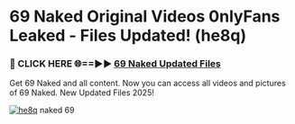 # 69 Naked Original Videos 0nlyFans Leaked - Files Updated! (he8q)

<h3>🔴 CLICK HERE 🌐==►► <a href="https://tinyurl.com/yckcrads" rel="nofollow">69 Naked Updated Files</a></h3>

Get 69 Naked and all content. Now you can access all videos and pictures of 69 Naked. New Updated Files 2025!

[![he8q](https://i.imgur.com/hpKpOFt.gif)](https://tinyurl.com/yckcrads)
naked 69